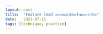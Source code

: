 ```yaml
---
layout: post
title:  "Feature lead ลองทำแล้วได้อะไรมากกว่าที่คิด"
date:   2022-07-11
tags: [technique, practice]
---
```


